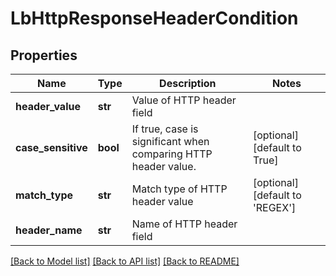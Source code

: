 # LbHttpResponseHeaderCondition

## Properties
Name | Type | Description | Notes
------------ | ------------- | ------------- | -------------
**header_value** | **str** | Value of HTTP header field | 
**case_sensitive** | **bool** | If true, case is significant when comparing HTTP header value.  | [optional] [default to True]
**match_type** | **str** | Match type of HTTP header value | [optional] [default to 'REGEX']
**header_name** | **str** | Name of HTTP header field | 

[[Back to Model list]](../README.md#documentation-for-models) [[Back to API list]](../README.md#documentation-for-api-endpoints) [[Back to README]](../README.md)

